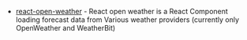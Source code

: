- [react-open-weather](https://github.com/farahat80/react-open-weather) - React open weather is a React Component loading forecast data from Various weather providers (currently only OpenWeather and WeatherBit)

